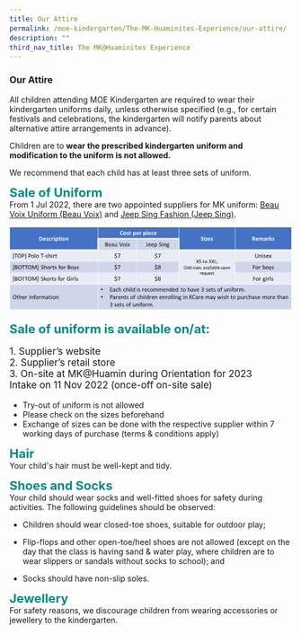 ```yaml
---
title: Our Attire
permalink: /moe-kindergarten/The-MK-Huaminites-Experience/our-attire/
description: ""
third_nav_title: The MK@Huaminites Experience
---
```

### **Our Attire**

All children attending MOE Kindergarten are required to wear their kindergarten uniforms daily, unless otherwise specified (e.g., for certain festivals and celebrations, the kindergarten will notify parents about alternative attire arrangements in advance).

Children are to <b>wear the prescribed kindergarten uniform and modification to the uniform is not allowed.</b>

We recommend that each child has at least three sets of uniform.

<b style="color:#038C7F; font-size:22px;">Sale of Uniform</b><br>
From 1 Jul 2022, there are two appointed suppliers for MK uniform: [Beau Voix Uniform (Beau Voix)](https://beauvoix.com/preschool/) and [Jeep Sing Fashion (Jeep Sing)](https://jeepsinguniform.com/).

![](/images/saleofuniform.png)

<b style="color:#038C7F; font-size:22px;">Sale of uniform is available on/at:</b><br>
<p style="font-size:17px;">
1. Supplier’s website<br>
2. Supplier’s retail store<br>
3. On-site at MK@Huamin during Orientation for 2023 Intake on 11 Nov 2022 (once-off on-site sale) </p>

* Try-out of uniform is not allowed
* Please check on the sizes beforehand
* Exchange of sizes can be done with the respective supplier within 7 working days of purchase (terms & conditions apply)

<b style="color:#038C7F; font-size:22px;">Hair</b><br>
Your child's hair must be well-kept and tidy.

<b style="color:#038C7F; font-size:22px;">Shoes and Socks</b><br>
Your child should wear socks and well-fitted shoes for safety during activities. The following guidelines should be observed:

*   Children should wear closed-toe shoes, suitable for outdoor play;

*   Flip-flops and other open-toe/heel shoes are not allowed (except on the day that the class is having sand & water play, where children are to wear slippers or sandals without socks to school); and

*   Socks should have non-slip soles.

<b style="color:#038C7F; font-size:22px;">Jewellery</b><br>
For safety reasons, we discourage children from wearing accessories or jewellery to the kindergarten.